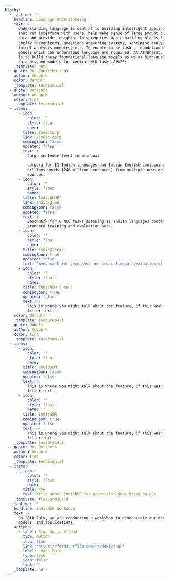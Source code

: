 ```yaml
---
blocks:
  - tagline: ''
    headline: Language Understanding
    text: >
      Understanding language is central to building intelligent applications
      that can interface with users, help make sense of large amount of text
      data and provide insights. This requires basic building blocks like named
      entity recognizers, questions answering systems, sentiment analyzers,
      intent-analysis modules, etc. To enable these tasks, foundational language
      models which can understand language are required. At AI4Bharat, our goal
      is to build these foundational language models as we as high-quality
      datasets and models for central NLU tasks.&#x20;
    _template: hero
  - quote: Our Contributions
    author: Anoop K
    color: default
    _template: testimonial
  - quote: Datasets
    author: Anoop K
    color: tint
    _template: testimonial
  - items:
      - icon:
          color: ''
          style: float
          name: ''
        title: IndicCorp
        link: /indic-corp
        comingSoon: false
        updated: false
        text: >-
          Large sentence-level monolingual

          corpora for 11 Indian languages and Indian English containing 8.5
          billions words (240 million sentences) from multiple news domain
          sources. 
      - icon:
          color: ''
          style: float
          name: ''
        title: IndicGLUE
        link: indic-glue
        comingSoon: false
        updated: false
        text: >-
          Benchmark for 6 NLU tasks spanning 11 Indian languages containing
          standard training and evaluation sets.
      - icon:
          color: ''
          style: float
          name: ''
        title: IndicXtreme
        comingSoon: true
        updated: false
        text: 'Benchmark for zero-shot and cross-lingual evaluation of '
      - icon:
          color: ''
          style: float
          name: ''
        title: IndicNER Corpus
        comingSoon: true
        updated: false
        text: >-
          This is where you might talk about the feature, if this wasn't just
          filler text.
    color: default
    _template: featuresAlt
  - quote: Models
    author: Anoop K
    color: tint
    _template: testimonial
  - items:
      - icon:
          color: ''
          style: float
          name: ''
        title: IndicBERT
        comingSoon: false
        updated: false
        text: >-
          This is where you might talk about the feature, if this wasn't just
          filler text.
      - icon:
          color: ''
          style: float
          name: ''
        title: IndicNER
        comingSoon: true
        updated: false
        text: >-
          This is where you might talk about the feature, if this wasn't just
          filler text.
    _template: featuresAlt
  - quote: Our Partners
    author: Anoop K
    color: tint
    _template: testimonial
  - items:
      - icon:
          color: ''
          style: float
          name: ''
        title: Koo
        text: Write about IndicNER for organising Koos based on NEs
    _template: flatCardsGrid
  - tagline: ''
    headline: IndicNLU Workshop
    text: >
      On 28th July, we are conducting a workshop to demonstrate our datasets,
      models, and applications.
    actions:
      - label: Sign Up to Attend
        type: button
        icon: true
        link: 'https://forms.office.com/r/vddNi9fuqS'
      - label: Learn More
        type: link
        icon: false
        link: ''
    _template: hero
---
```


